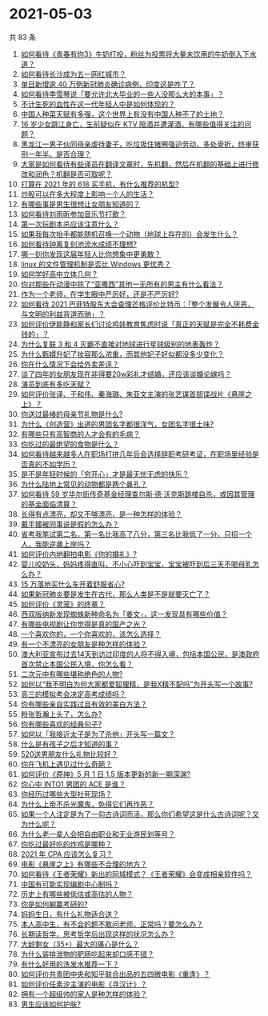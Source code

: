 # 2021-05-03

共 83 条

<!-- BEGIN -->
<!-- 最后更新时间 Mon May 03 2021 11:12:48 GMT+0800 (China Standard Time) -->

1. [如何看待《青春有你3》牛奶打投，粉丝为投票将大量未饮用的牛奶倒入下水道？](https://www.zhihu.com/question/457119531)
2. [如何看待长沙成为五一网红城市？](https://www.zhihu.com/question/457303834)
3. [单日新增逾 40 万例新冠肺炎确诊病例，印度这是咋了？](https://www.zhihu.com/question/457388433)
4. [如何看待李雪琴说「要允许北大毕业的一些人没那么大的本事」？](https://www.zhihu.com/question/457408234)
5. [不计生死的血性在这一代年轻人中是如何体现的？](https://www.zhihu.com/question/455928947)
6. [中国人种菜天赋有多强，这个世界上有没有中国人种不了的土地？](https://www.zhihu.com/question/457311138)
7. [16 岁少女跳江身亡，生前疑似在 KTV
   陪酒并遭灌酒，有哪些值得关注的问题？](https://www.zhihu.com/question/457401334)
8. [黑龙江一男子伙同母亲虐待妻子，吃垃圾住猪圈强迫劳动，多处骨折，终审获刑一年半。是否合理？](https://www.zhihu.com/question/457256890)
9. [大家是如何看待有些译员在翻译文章时，先机翻，然后在机翻的基础上进行修改和润色？机翻是否可取呢？](https://www.zhihu.com/question/453300590)
10. [打算在 2021 年的 618 买手机，有什么推荐的机型?](https://www.zhihu.com/question/451810139)
11. [炒股可以在多大程度上影响一个人的生活？](https://www.zhihu.com/question/34200652)
12. [有哪些事是男生很想让女朋友知道的？](https://www.zhihu.com/question/426854994)
13. [如何看待刘雨昕参加音乐节打歌？](https://www.zhihu.com/question/454157222)
14. [第一次玩剧本杀应该注意什么？](https://www.zhihu.com/question/392135348)
15. [如果我每次抬手都能随机召唤一个动物（地球上存在的）会发生什么？](https://www.zhihu.com/question/457184253)
16. [如何看待钟离复刻池流水成绩不理想?](https://www.zhihu.com/question/457248572)
17. [哪一刻你发现这届年轻人比你想象中更勇敢？](https://www.zhihu.com/question/456819341)
18. [linux 的文件管理机制是否比 Windows 更优秀？](https://www.zhihu.com/question/455934619)
19. [如何学好高中立体几何？](https://www.zhihu.com/question/27632773)
20. [你对那些在动漫中除了“亚撒西”其他一无所有的男主有什么看法？](https://www.zhihu.com/question/457327327)
21. [作为一个老师，在学生眼中严厉好，还是不严厉好?](https://www.zhihu.com/question/453123833)
22. [如何看待 2021
    巴菲特股东大会查理芒格评价比特币：「整个发展令人厌恶，与文明的利益背道而驰」？](https://www.zhihu.com/question/457486880)
23. [如何评价伊能静和家长们讨论鸡娃教育焦虑时说「真正的天赋是完全不耗费金钱的」？](https://www.zhihu.com/question/457456468)
24. [为什么复联 3 和 4 灭霸不直接对地球进行星球级别的地表轰炸？](https://www.zhihu.com/question/456909902)
25. [为什么甄嬛升妃了妆容那么浓重，而其他妃子好似都没多少变化？](https://www.zhihu.com/question/457149850)
26. [你在什么情况下会给外卖差评？](https://www.zhihu.com/question/456249786)
27. [谈了四年的女朋友现在非得要20w彩礼才结婚，还应该谈婚论嫁吗？](https://www.zhihu.com/question/445096763)
28. [演员到底有多吃天赋？](https://www.zhihu.com/question/443350396)
29. [如何评价张译、于和伟、秦海璐、朱亚文主演的张艺谋首部谍战片《悬崖之上》？](https://www.zhihu.com/question/353797140)
30. [你送过最棒的母亲节礼物是什么?](https://www.zhihu.com/question/276772445)
31. [为什么《创造营》出道的男团名字都很洋气，女团名字很土味?](https://www.zhihu.com/question/456581591)
32. [有哪些只有高智商的人才会有的毛病？](https://www.zhihu.com/question/301999320)
33. [你吃过的最绝望的食物是什么？](https://www.zhihu.com/question/266593795)
34. [如何看待越来越多人在职场打拼几年后会选择辞职考研考证，在职场里经验是否真的不如学历？](https://www.zhihu.com/question/457426657)
35. [是不是年轻时候的「穷开心」才是最无忧无虑的快乐？](https://www.zhihu.com/question/457145296)
36. [为什么陆地上常见的动物都是两个鼻孔？](https://www.zhihu.com/question/456066433)
37. [如何看待 59
    岁华尔街传奇基金经理查尔斯·德·沃克斯跳楼自杀，或因其管理的基金面临清算？](https://www.zhihu.com/question/457186328)
38. [长得有点漂亮，却又不够漂亮，是一种怎样的体验？](https://www.zhihu.com/question/64018902)
39. [戴手镯被同事说是假的怎么办？](https://www.zhihu.com/question/451834381)
40. [省考我笔试第二名，第一名比我高了八分，第三名比我低了一分，只招一个人，我能逆袭上岸吗？](https://www.zhihu.com/question/325465519)
41. [如何评价内地翻拍电影《你的婚礼》?](https://www.zhihu.com/question/374474502)
42. [婴儿咬奶头，妈妈疼得直叫，不小心吓到宝宝，宝宝被吓到后三天不喝母乳怎么办？](https://www.zhihu.com/question/455850698)
43. [15 万落地买什么车开着舒服省心?](https://www.zhihu.com/question/441839447)
44. [如果新冠肺炎要是发生在古代，那么人类是不是就要灭亡了？](https://www.zhihu.com/question/386034997)
45. [如何评价《灵笼》的终章？](https://www.zhihu.com/question/457072944)
46. [西双版纳新发现蜘蛛新种命名为「姜文」，这一发现具有哪些价值？](https://www.zhihu.com/question/457371552)
47. [有哪些电视剧让你觉得是真的国产之光？](https://www.zhihu.com/question/441124825)
48. [一个喜欢你的，一个你喜欢的，该怎么选择？](https://www.zhihu.com/question/457171344)
49. [有一个不漂亮的女朋友是种怎样的体验？](https://www.zhihu.com/question/27433657)
50. [澳大利亚宣布过去14天到访过印度的人将不得入境，包括本国公民，是澳政府首次禁止本国公民入境，你怎么看？](https://www.zhihu.com/question/457378118)
51. [二次元中有哪些堪称绝色的人物?](https://www.zhihu.com/question/387651409)
52. [如何以“我不明白为何大家都爱狐狸精，是我X精不配吗”为开头写一个故事?](https://www.zhihu.com/question/443816329)
53. [高三的模拟考会决定高考成绩吗？](https://www.zhihu.com/question/454776438)
54. [你有哪些亲自实践过且有效的美白方法？](https://www.zhihu.com/question/19638296)
55. [粉张哲瀚上头了，怎么办?](https://www.zhihu.com/question/456001309)
56. [你有哪些喜欢的经典句子?](https://www.zhihu.com/question/454670833)
57. [如何以「我接近太子是为了杀他」开头写一篇文？](https://www.zhihu.com/question/420183279)
58. [什么是有孩子之后才知道的事？](https://www.zhihu.com/question/456245328)
59. [520送男朋友什么礼物比较好？](https://www.zhihu.com/question/321150247)
60. [你在飞机上遇见过什么奇葩？](https://www.zhihu.com/question/25871260)
61. [如何评价《原神》5 月 1 日 1.5 版本更新的新一期深渊?](https://www.zhihu.com/question/457415863)
62. [你心中 INTO1 男团的 ACE 是谁？](https://www.zhihu.com/question/457313739)
63. [你经历过哪些大型社死现场？](https://www.zhihu.com/question/439032546)
64. [为什么上帝不杀光魔鬼，免得它们再作恶？](https://www.zhihu.com/question/64073160)
65. [如果一个人注定是为了一句古诗词而活，那么你们希望这是什么古诗词呢？又为什么呢？](https://www.zhihu.com/question/453413029)
66. [为什么老一辈人会把自由职业和无业游民划等号？](https://www.zhihu.com/question/457466173)
67. [你吃过最好吃的炸鸡是哪种？](https://www.zhihu.com/question/21348636)
68. [2021 年 CPA 应该怎么复习？](https://www.zhihu.com/question/425225784)
69. [电影《悬崖之上》有哪些不合理的地方？](https://www.zhihu.com/question/457310734)
70. [如何看待《王者荣耀》新出的同城模式？《王者荣耀》会变成相亲软件吗？](https://www.zhihu.com/question/457261841)
71. [中国有可能实现编剧中心制吗？](https://www.zhihu.com/question/380565544)
72. [历史上有哪些被低估或高估的人物？](https://www.zhihu.com/question/20775329)
73. [你是如何躺赢考研的?](https://www.zhihu.com/question/452567524)
74. [妈妈生日，有什么礼物适合送？](https://www.zhihu.com/question/19591678)
75. [本人高中生，有不会的题不敢问老师，正常吗？要怎么办？](https://www.zhihu.com/question/448002468)
76. [长期读哲学，思考哲学后出现这样的状况怎么办？](https://www.zhihu.com/question/444004217)
77. [大龄剩女（35+）最大的痛心是什么？](https://www.zhihu.com/question/440901341)
78. [为什么装排泄物的肥肠吃起来却口感不错？](https://www.zhihu.com/question/344215207)
79. [有什么好用的洗发水推荐一下？](https://www.zhihu.com/question/264733291)
80. [如何评价共青团中央和知乎联合出品的五四微电影《重逢》？](https://www.zhihu.com/question/457512856)
81. [如何评价任素汐主演的电影《寻汉计》？](https://www.zhihu.com/question/452124896)
82. [拥有一个超级帅的家人是种怎样的体验？](https://www.zhihu.com/question/62302912)
83. [男生应该如何护肤?](https://www.zhihu.com/question/439729685)

<!-- END -->
